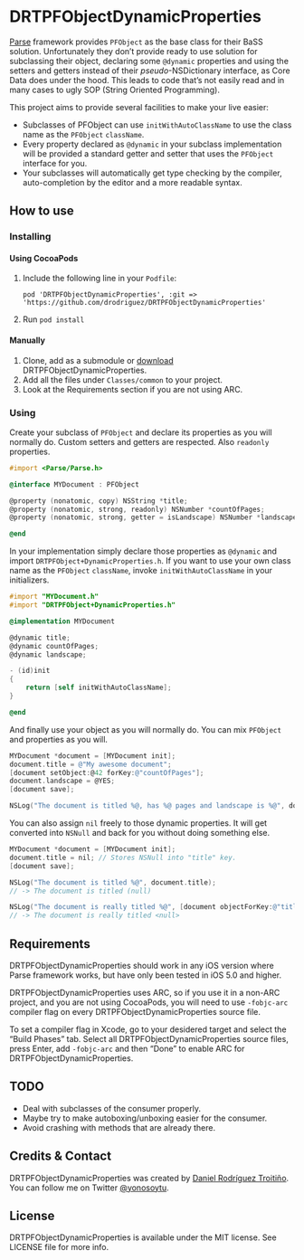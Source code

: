# DRTPFObjectDynamicProperties

[Parse](https://parse.com) framework provides `PFObject` as the base class for their BaSS solution. Unfortunately they don’t provide ready to use solution for subclassing their object, declaring some `@dynamic` properties and using the setters and getters instead of their *pseudo*-NSDictionary interface, as Core Data does under the hood. This leads to code that’s not easily read and in many cases to ugly SOP (String Oriented Programming).

This project aims to provide several facilities to make your live easier:

- Subclasses of PFObject can use `initWithAutoClassName` to use the class name as the `PFObject` `className`.
- Every property declared as `@dynamic` in your subclass implementation will be provided a standard getter and setter that uses the `PFObject` interface for you.
- Your subclasses will automatically get type checking by the compiler, auto-completion by the editor and a more readable syntax.

## How to use

### Installing

#### Using CocoaPods

1. Include the following line in your `Podfile`:
   ```
   pod 'DRTPFObjectDynamicProperties', :git => 'https://github.com/drodriguez/DRTPFObjectDynamicProperties'
   ```
2. Run `pod install`

#### Manually

1. Clone, add as a submodule or [download](https://github.com/drodriguez/DRTPFObjectDynamicProperties/zipball/master) DRTPFObjectDynamicProperties.
2. Add all the files under `Classes/common` to your project.
3. Look at the Requirements section if you are not using ARC.

### Using

Create your subclass of `PFObject` and declare its properties as you will normally do. Custom setters and getters are respected. Also `readonly` properties.

``` objective-c
#import <Parse/Parse.h>

@interface MYDocument : PFObject

@property (nonatomic, copy) NSString *title;
@property (nonatomic, strong, readonly) NSNumber *countOfPages;
@property (nonatomic, strong, getter = isLandscape) NSNumber *landscape;

@end

```

In your implementation simply declare those properties as `@dynamic` and import `DRTPFObject+DynamicProperties.h`. If you want to use your own class name as the `PFObject` `className`, invoke `initWithAutoClassName` in your initializers.

``` objective-c
#import "MYDocument.h"
#import "DRTPFObject+DynamicProperties.h"

@implementation MYDocument

@dynamic title;
@dynamic countOfPages;
@dynamic landscape;

- (id)init
{
    return [self initWithAutoClassName];
}

@end
```

And finally use your object as you will normally do. You can mix `PFObject` and properties as you will.

``` objective-c
MYDocument *document = [MYDocument init];
document.title = @"My awesome document";
[document setObject:@42 forKey:@"countOfPages"];
document.landscape = @YES;
[document save];

NSLog("The document is titled %@, has %@ pages and landscape is %@", document.title, document.countOfPages, document.isLandscape);
```

You can also assign `nil` freely to those dynamic properties. It will get converted into `NSNull` and back for you without doing something else.

``` objective-c
MYDocument *document = [MYDocument init];
document.title = nil; // Stores NSNull into "title" key.
[document save];

NSLog("The document is titled %@", document.title);
// -> The document is titled (null)

NSLog("The document is really titled %@", [document objectForKey:@"title"]);
// -> The document is really titled <null>
```

## Requirements

DRTPFObjectDynamicProperties should work in any iOS version where Parse framework works, but have only been tested in iOS 5.0 and higher.

DRTPFObjectDynamicProperties uses ARC, so if you use it in a non-ARC project, and you are not using CocoaPods, you will need to use `-fobjc-arc` compiler flag on every DRTPFObjectDynamicProperties source file.

To set a compiler flag in Xcode, go to your desidered target and select the “Build Phases” tab. Select all DRTPFObjectDynamicProperties source files, press Enter, add `-fobjc-arc` and then “Done” to enable ARC for DRTPFObjectDynamicProperties.

## TODO

- Deal with subclasses of the consumer properly.
- Maybe try to make autoboxing/unboxing easier for the consumer.
- Avoid crashing with methods that are already there.

## Credits & Contact

DRTPFObjectDynamicProperties was created by [Daniel Rodríguez Troitiño](http://github.com/drodriguez). You can follow me on Twitter [@yonosoytu](http://twitter.com/yonosoytu).

## License

DRTPFObjectDynamicProperties is available under the MIT license. See LICENSE file for more info.
